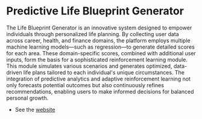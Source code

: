 # Predictive Life Blueprint Generator

The Life Blueprint Generator is an innovative system designed to empower individuals through personalized life planning. By collecting user data across career, health, and finance domains, the platform employs multiple machine learning models—such as regression—to generate detailed scores for each area. These domain-specific scores, combined with additional user inputs, form the basis for a sophisticated reinforcement learning module. This module simulates various scenarios and generates optimized, data-driven life plans tailored to each individual's unique circumstances. The integration of predictive analytics and adaptive reinforcement learning not only forecasts potential outcomes but also continuously refines recommendations, enabling users to make informed decisions for balanced personal growth.

- See the [website](https://life-blueprint-generator.onrender.com/)